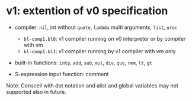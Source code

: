 # v1: extention of v0 specification

* compiler: `nil`, int without `quote`, `lambda` multi arguments, `list`, `urec`
	* `bl-comp1.bl0`: v1 compiler running on v0 interpreter or by compiler with vm
	* `bl-comp1.bl1`: v1 compiler running by v1 compiler with vm only

* built-in functions: `intp`, `add`, `sub`, `mul`, `div`, `quo`, `rem`, `lt`, `gt`

* S-expression input function: comment

Note: Conscell with dot notation and alist and global variables may not supported also in future.

